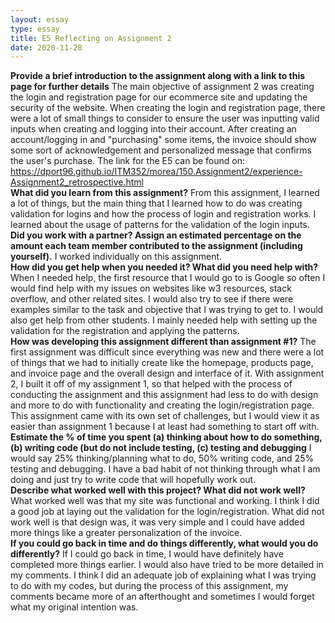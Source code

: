 ```yaml
---
layout: essay
type: essay
title: E5 Reflecting on Assignment 2
date: 2020-11-28
---
```

<b>Provide a brief introduction to the assignment along with a link to this page for further details</b>
The main objective of assignment 2 was creating the login and registration page for our ecommerce site and updating the security of the website. When creating the login and registration page, there were a lot of small things to consider to ensure the user was inputting valid inputs when creating and logging into their account. After creating an account/logging in and "purchasing" some items, the invoice should show some sort of acknowledgement and personalized message that confirms the user's purchase.
The link for the E5 can be found on: https://dport96.github.io/ITM352/morea/150.Assignment2/experience-Assignment2_retrospective.html
<br>
<b>What did you learn from this assignment?</b>
From this assignment, I learned a lot of things, but the main thing that I learned how to do was creating validation for logins and how the process of login and registration works. I learned about the usage of patterns for the validation of the login inputs.
<br>
<b>Did you work with a partner? Assign an estimated percentage on the amount each team member contributed to the assignment (including yourself).</b>
I worked individually on this assignment.
<br>
<b>How did you get help when you needed it? What did you need help with?</b>
When I needed help, the first resource that I would go to is Google so often I would find help with my issues on websites like w3 resources, stack overflow, and other related sites. I would also try to see if there were examples similar to the task and objective that I was trying to get to. I would also get help from other students. I mainly needed help with setting up the validation for the registration and applying the patterns. 
<br>
<b>How was developing this assignment different than assignment #1?</b>
The first assignment was difficult since everything was new and there were a lot of things that we had to initially create like the homepage, products page, and invoice page and the overall design and interface of it. With assignment 2, I built it off of my assignment 1, so that helped with the process of conducting the assignment and this assignment had less to do with design and more to do with functionality and creating the login/registration page. This assignment came with its own set of challenges, but I would view it as easier than assignment 1 because I at least had something to start off with.
<br>
<b>Estimate the % of time you spent (a) thinking about how to do something, (b) writing code (but do not include testing, (c) testing and debugging</b>
I would say 25% thinking/planning what to do, 50% writing code, and 25% testing and debugging. I have a bad habit of not thinking through what I am doing and just try to write code that will hopefully work out.
<br>
<b>Describe what worked well with this project? What did not work well?</b>
What worked well was that my site was functional and working. I think I did a good job at laying out the validation for the login/registration. What did not work well is that design was, it was very simple and I could have added more things like a greater personalization of the invoice.
<br>
<b>If you could go back in time and do things differently, what would you do differently?</b>
	If I could go back in time, I would have definitely have completed more things earlier. I would also have tried to be more detailed in my comments. I think I did an adequate job of explaining what I was trying to do with my codes, but during the process of this assignment, my comments became more of an afterthought and sometimes I would forget what my original intention was. 
